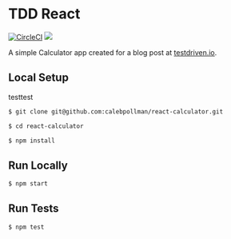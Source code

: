 # TDD React

[![CircleCI](https://circleci.com/gh/royp215/react-calculator.svg?style=svg)](https://circleci.com/gh/royp215/react-calculator)
<a href="https://codeclimate.com/github/royp215/react-calculator/maintainability"><img src="https://api.codeclimate.com/v1/badges/6665003b89e1c321c5a8/maintainability" /></a>

A simple Calculator app created for a blog post at [testdriven.io](https://testdriven.io/blog/tdd-with-react-jest-and-enzyme-part-one/).

## Local Setup
testtest
```sh
$ git clone git@github.com:calebpollman/react-calculator.git
```

```sh
$ cd react-calculator
```

```sh
$ npm install
```

## Run Locally

```sh
$ npm start
```

## Run Tests

```sh
$ npm test
```
